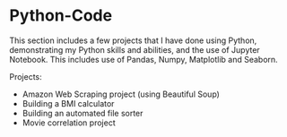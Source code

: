 # Python-Code
This section includes a few projects that I have done using Python, demonstrating my Python skills and abilities, and the use of Jupyter Notebook. This includes use of Pandas, Numpy, Matplotlib and Seaborn.

Projects:
- Amazon Web Scraping project (using Beautiful Soup)
- Building a BMI calculator 
- Building an automated file sorter
- Movie correlation project
